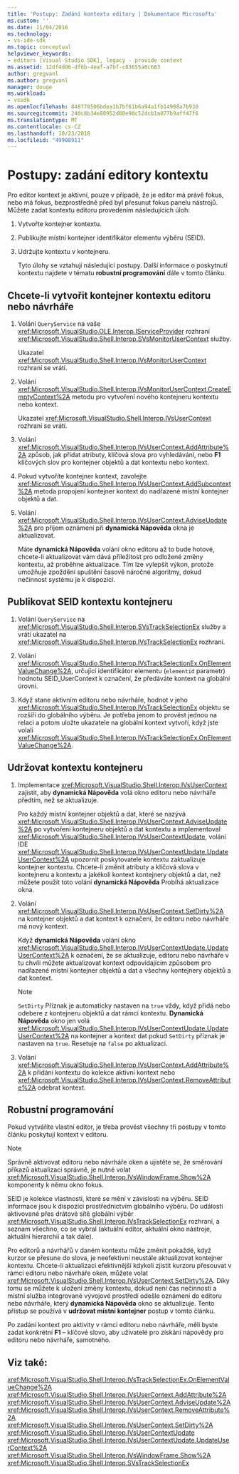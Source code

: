 ```yaml
---
title: 'Postupy: Zadání kontextu editory | Dokumentace Microsoftu'
ms.custom: ''
ms.date: 11/04/2016
ms.technology:
- vs-ide-sdk
ms.topic: conceptual
helpviewer_keywords:
- editors [Visual Studio SDK], legacy - provide context
ms.assetid: 12df4d06-df6b-4eaf-a7bf-c83655a0c683
author: gregvanl
ms.author: gregvanl
manager: douge
ms.workload:
- vssdk
ms.openlocfilehash: 848778506bdea1b7bf61b6a94a1fb14908a7b930
ms.sourcegitcommit: 240c8b34e80952d00e90c52dcb1a077b9aff47f6
ms.translationtype: MT
ms.contentlocale: cs-CZ
ms.lasthandoff: 10/23/2018
ms.locfileid: "49908911"
---
```

# <a name="how-to-provide-context-for-editors"></a>Postupy: zadání editory kontextu
Pro editor kontext je aktivní, pouze v případě, že je editor má právě fokus, nebo má fokus, bezprostředně před byl přesunut fokus panelu nástrojů. Můžete zadat kontextu editoru provedením následujících úloh:  
  
1. Vytvořte kontejner kontextu.  
  
2. Publikujte místní kontejner identifikátor elementu výběru (SEID).  
  
3. Udržujte kontextu v kontejneru.  
  
   Tyto úlohy se vztahují následující postupy. Další informace o poskytnutí kontextu najdete v tématu **robustní programování** dále v tomto článku.  
  
## <a name="to-create-a-context-bag-for-an-editor-or-a-designer"></a>Chcete-li vytvořit kontejner kontextu editoru nebo návrháře  
  
1.  Volání `QueryService` na vaše <xref:Microsoft.VisualStudio.OLE.Interop.IServiceProvider> rozhraní <xref:Microsoft.VisualStudio.Shell.Interop.SVsMonitorUserContext> služby.  
  
     Ukazatel <xref:Microsoft.VisualStudio.Shell.Interop.IVsMonitorUserContext> rozhraní se vrátí.  
  
2.  Volání <xref:Microsoft.VisualStudio.Shell.Interop.IVsMonitorUserContext.CreateEmptyContext%2A> metodu pro vytvoření nového kontejneru kontextu nebo kontext.  
  
     Ukazatel <xref:Microsoft.VisualStudio.Shell.Interop.IVsUserContext> rozhraní se vrátí.  
  
3.  Volání <xref:Microsoft.VisualStudio.Shell.Interop.IVsUserContext.AddAttribute%2A> způsob, jak přidat atributy, klíčová slova pro vyhledávání, nebo **F1** klíčových slov pro kontejner objektů a dat kontextu nebo kontext.  
  
4.  Pokud vytvoříte kontejner kontext, zavolejte <xref:Microsoft.VisualStudio.Shell.Interop.IVsUserContext.AddSubcontext%2A> metoda propojení kontejner kontext do nadřazené místní kontejner objektů a dat.  
  
5.  Volání <xref:Microsoft.VisualStudio.Shell.Interop.IVsUserContext.AdviseUpdate%2A> pro příjem oznámení při **dynamická Nápověda** okna je aktualizovat.  
  
     Máte **dynamická Nápověda** volání okno editoru až to bude hotové, chcete-li aktualizovat vám dává příležitost pro odložené změny kontextu, až proběhne aktualizace. Tím lze vylepšit výkon, protože umožňuje zpoždění spuštění časově náročné algoritmy, dokud nečinnost systému je k dispozici.  
  
## <a name="to-publish-the-context-bag-to-the-seid"></a>Publikovat SEID kontextu kontejneru  
  
1.  Volání `QueryService` na <xref:Microsoft.VisualStudio.Shell.Interop.SVsTrackSelectionEx> služby a vrátí ukazatel na <xref:Microsoft.VisualStudio.Shell.Interop.IVsTrackSelectionEx> rozhraní.  
  
2.  Volání <xref:Microsoft.VisualStudio.Shell.Interop.IVsTrackSelectionEx.OnElementValueChange%2A>, určující identifikátor elementu (`elementid` parametr) hodnotu SEID_UserContext k označení, že předáváte kontext na globální úrovni.  
  
3.  Když stane aktivním editoru nebo návrháře, hodnot v jeho <xref:Microsoft.VisualStudio.Shell.Interop.IVsTrackSelectionEx> objektu se rozšíří do globálního výběru. Je potřeba jenom to provést jednou na relaci a potom uložte ukazatele na globální kontext vytvoří, když jste volali <xref:Microsoft.VisualStudio.Shell.Interop.IVsTrackSelectionEx.OnElementValueChange%2A>.  
  
## <a name="to-maintain-the-context-bag"></a>Udržovat kontextu kontejneru  
  
1.  Implementace <xref:Microsoft.VisualStudio.Shell.Interop.IVsUserContext> zajistit, aby **dynamická Nápověda** volá okno editoru nebo návrháře předtím, než se aktualizuje.  
  
     Pro každý místní kontejner objektů a dat, které se nazývá <xref:Microsoft.VisualStudio.Shell.Interop.IVsUserContext.AdviseUpdate%2A> po vytvoření kontejneru objektů a dat kontextu a implementoval <xref:Microsoft.VisualStudio.Shell.Interop.IVsUserContextUpdate>, volání IDE <xref:Microsoft.VisualStudio.Shell.Interop.IVsUserContextUpdate.UpdateUserContext%2A> upozornit poskytovatele kontextu zaktualizuje kontejner kontextu. Chcete-li změnit atributy a klíčová slova v kontejneru a kontextu a jakékoli kontext kontejnery objektů a dat, než můžete použít toto volání **dynamická Nápověda** Probíhá aktualizace okna.  
  
2.  Volání <xref:Microsoft.VisualStudio.Shell.Interop.IVsUserContext.SetDirty%2A> na kontejner objektů a dat kontext k označení, že editoru nebo návrháře má nový kontext.  
  
     Když **dynamická Nápověda** volání okno <xref:Microsoft.VisualStudio.Shell.Interop.IVsUserContextUpdate.UpdateUserContext%2A> k označení, že se aktualizuje, editoru nebo návrháře v tu chvíli můžete aktualizovat kontext odpovídajícím způsobem pro nadřazené místní kontejner objektů a dat a všechny kontejnery objektů a dat kontext.  
  
    > [!NOTE]
    >  `SetDirty` Příznak je automaticky nastaven na `true` vždy, když přidá nebo odebere z kontejneru objektů a dat rámci kontextu. **Dynamická Nápověda** okno jen volá <xref:Microsoft.VisualStudio.Shell.Interop.IVsUserContextUpdate.UpdateUserContext%2A> na kontejner a kontext dat pokud `SetDirty` příznak je nastaven na `true`. Resetuje na `false` po aktualizaci.  
  
3.  Volání <xref:Microsoft.VisualStudio.Shell.Interop.IVsUserContext.AddAttribute%2A> k přidání kontextu do kolekce aktivní kontext nebo <xref:Microsoft.VisualStudio.Shell.Interop.IVsUserContext.RemoveAttribute%2A> odebrat kontext.  
  
## <a name="robust-programming"></a>Robustní programování  
 Pokud vytváříte vlastní editor, je třeba provést všechny tři postupy v tomto článku poskytují kontext v editoru.  
  
> [!NOTE]
>  Správně aktivovat editoru nebo návrháře oken a ujistěte se, že směrování příkazů aktualizaci správně, je nutné volat <xref:Microsoft.VisualStudio.Shell.Interop.IVsWindowFrame.Show%2A> komponenty k němu okno fokus.  
  
 SEID je kolekce vlastností, které se mění v závislosti na výběru. SEID informace jsou k dispozici prostřednictvím globálního výběru. Do události aktivované přes drátové sítě globální výběr <xref:Microsoft.VisualStudio.Shell.Interop.IVsTrackSelectionEx> rozhraní, a seznam všechno, co se vybral (aktuální editor, aktuální okno nástroje, aktuální hierarchií a tak dále).  
  
 Pro editorů a návrhářů v daném kontextu může změnit pokaždé, když kurzor se přesune do slova, je neefektivní neustále aktualizovat kontejner kontextu. Chcete-li aktualizaci efektivnější kdykoli zjistit kurzoru přesouvat v rámci editoru nebo návrháře oken, můžete volat <xref:Microsoft.VisualStudio.Shell.Interop.IVsUserContext.SetDirty%2A>. Díky tomu se můžete k uložení změny kontextu, dokud není čas nečinnosti a místní služba integrované vývojové prostředí odešle oznámení do editoru nebo návrháře, který **dynamická Nápověda** okno se aktualizuje. Tento přístup se používá v **udržovat místní kontejner** postup v tomto článku.  
  
 Po zadání kontext pro aktivity v rámci editoru nebo návrháře, měli byste zadat konkrétní **F1** – klíčové slovo, aby uživatelé pro získání nápovědy pro editoru nebo návrháře, samotného.  
  
## <a name="see-also"></a>Viz také:  
 <xref:Microsoft.VisualStudio.Shell.Interop.IVsTrackSelectionEx.OnElementValueChange%2A>   
 <xref:Microsoft.VisualStudio.Shell.Interop.IVsUserContext.AddAttribute%2A>   
 <xref:Microsoft.VisualStudio.Shell.Interop.IVsUserContext.AdviseUpdate%2A>   
 <xref:Microsoft.VisualStudio.Shell.Interop.IVsUserContext.RemoveAttribute%2A>   
 <xref:Microsoft.VisualStudio.Shell.Interop.IVsUserContext.SetDirty%2A>   
 <xref:Microsoft.VisualStudio.Shell.Interop.IVsUserContextUpdate>   
 <xref:Microsoft.VisualStudio.Shell.Interop.IVsUserContextUpdate.UpdateUserContext%2A>   
 <xref:Microsoft.VisualStudio.Shell.Interop.IVsWindowFrame.Show%2A>   
 <xref:Microsoft.VisualStudio.Shell.Interop.SVsTrackSelectionEx>